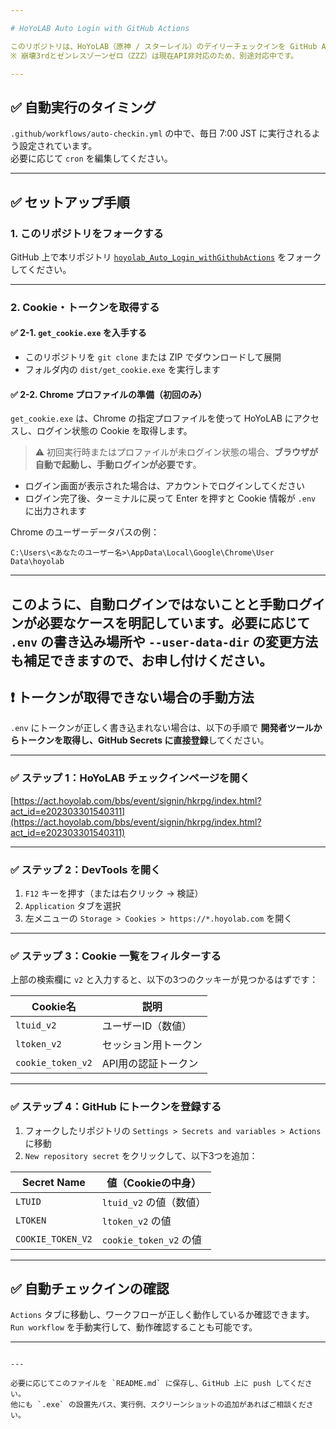 ```yaml
---

# HoYoLAB Auto Login with GitHub Actions

このリポジトリは、HoYoLAB（原神 / スターレイル）のデイリーチェックインを GitHub Actions で自動化するスクリプトです。  
※ 崩壊3rdとゼンレスゾーンゼロ（ZZZ）は現在API非対応のため、別途対応中です。

---
```


## ✅ 自動実行のタイミング

`.github/workflows/auto-checkin.yml` の中で、毎日 7:00 JST に実行されるよう設定されています。  
必要に応じて `cron` を編集してください。

---

## ✅ セットアップ手順

### 1. このリポジトリをフォークする

GitHub 上で本リポジトリ [`hoyolab_Auto_Login_withGithubActions`](https://github.com/kuromame00x/hoyolab_Auto_Login_withGithubActions) をフォークしてください。

---

### 2. Cookie・トークンを取得する

#### ✅ 2-1. `get_cookie.exe` を入手する

- このリポジトリを `git clone` または ZIP でダウンロードして展開
- フォルダ内の `dist/get_cookie.exe` を実行します

#### ✅ 2-2. Chrome プロファイルの準備（初回のみ）

`get_cookie.exe` は、Chrome の指定プロファイルを使って HoYoLAB にアクセスし、ログイン状態の Cookie を取得します。

> ⚠️ 初回実行時またはプロファイルが未ログイン状態の場合、**ブラウザが自動で起動し、手動ログインが必要です**。

- ログイン画面が表示された場合は、アカウントでログインしてください
- ログイン完了後、ターミナルに戻って Enter を押すと Cookie 情報が `.env` に出力されます

Chrome のユーザーデータパスの例：
```
C:\Users\<あなたのユーザー名>\AppData\Local\Google\Chrome\User Data\hoyolab
```
---

このように、**自動ログインではないことと手動ログインが必要なケース**を明記しています。必要に応じて `.env` の書き込み場所や `--user-data-dir` の変更方法も補足できますので、お申し付けください。
---

## ❗ トークンが取得できない場合の手動方法

`.env` にトークンが正しく書き込まれない場合は、以下の手順で **開発者ツールからトークンを取得し、GitHub Secrets に直接登録**してください。

---

### ✅ ステップ 1：HoYoLAB チェックインページを開く

[https://act.hoyolab.com/bbs/event/signin/hkrpg/index.html?act_id=e202303301540311](https://act.hoyolab.com/bbs/event/signin/hkrpg/index.html?act_id=e202303301540311)

---

### ✅ ステップ 2：DevTools を開く

1. `F12` キーを押す（または右クリック → 検証）
2. `Application` タブを選択
3. 左メニューの `Storage > Cookies > https://*.hoyolab.com` を開く

---

### ✅ ステップ 3：Cookie 一覧をフィルターする

上部の検索欄に `v2` と入力すると、以下の3つのクッキーが見つかるはずです：

| Cookie名          | 説明                     |
|-------------------|--------------------------|
| `ltuid_v2`        | ユーザーID（数値）       |
| `ltoken_v2`       | セッション用トークン     |
| `cookie_token_v2` | API用の認証トークン      |

---

### ✅ ステップ 4：GitHub にトークンを登録する

1. フォークしたリポジトリの `Settings > Secrets and variables > Actions` に移動
2. `New repository secret` をクリックして、以下3つを追加：

| Secret Name        | 値（Cookieの中身）          |
|---------------------|-----------------------------|
| `LTUID`             | `ltuid_v2` の値（数値）     |
| `LTOKEN`            | `ltoken_v2` の値            |
| `COOKIE_TOKEN_V2`   | `cookie_token_v2` の値      |

---

## ✅ 自動チェックインの確認

`Actions` タブに移動し、ワークフローが正しく動作しているか確認できます。  
`Run workflow` を手動実行して、動作確認することも可能です。

---
```

---  

必要に応じてこのファイルを `README.md` に保存し、GitHub 上に push してください。  
他にも `.exe` の設置先パス、実行例、スクリーンショットの追加があればご相談ください。
